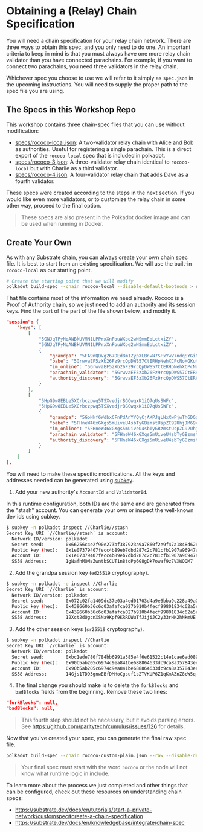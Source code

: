# Obtaining a (Relay) Chain Specification

You will need a chain specification for your relay chain network. There are three ways to obtain this spec, and you only
need to do one. An important criteria to keep in mind is that you must always have one more relay chain validator than
you have connected parachains. For example, if you want to connect two parachains, you need three validators in the
relay chain.

Whichever spec you choose to use we will refer to it simply as `spec.json` in the upcoming instructions. You will need
to supply the proper path to the spec file you are using.

## The Specs in this Workshop Repo

This workshop contains three chain-spec files that you can use without modification:

<!-- for some reason these links can't be markdown. See https://github.com/substrate-developer-hub/cumulus-workshop/issues/16 -->

- <a href="specs/rococo-local.json">specs/rococo-local.json</a>: A two-validator relay chain with Alice and Bob as authorities.
  Useful for registering a single parachain. This is a direct export of the `rococo-local` spec that is included in
  polkadot.
- <a href="specs/rococo-3.json">specs/rococo-3.json</a>: A three-validator relay chain identical to `rococo-local` but with
  Charlie as a third validator.
- <a href="specs/rococo-4.json">specs/rococo-4.json</a>. A four-validator relay chain that adds Dave as a fourth validator.

These specs were created according to the steps in the next section. If you would like even more validators, or to
customize the relay chain in some other way, proceed to the final option.

> These specs are also present in the Polkadot docker image and can be used when running in Docker.

## Create Your Own

As with any Substrate chain, you can always create your own chain spec file. It is best to start from an existing
specification. We will use the built-in `rococo-local` as our starting point.

```bash
# Create the starting point that we will modify
polkadot build-spec --chain rococo-local --disable-default-bootnode > rococo-custom-plain.json
```

That file contains most of the information we need already. Rococo is a Proof of Authority chain, so we just need to add
an authority and its session keys. Find the part of the part of the file shown below, and modify it.

```json
"session": {
	"keys": [
		[
			"5GNJqTPyNqANBkUVMN1LPPrxXnFouWXoe2wNSmmEoLctxiZY",
			"5GNJqTPyNqANBkUVMN1LPPrxXnFouWXoe2wNSmmEoLctxiZY",
			{
				"grandpa": "5FA9nQDVg267DEd8m1ZypXLBnvN7SFxYwV7ndqSYGiN9TTpu",
				"babe": "5GrwvaEF5zXb26Fz9rcQpDWS57CtERHpNehXCPcNoHGKutQY",
				"im_online": "5GrwvaEF5zXb26Fz9rcQpDWS57CtERHpNehXCPcNoHGKutQY",
				"parachain_validator": "5GrwvaEF5zXb26Fz9rcQpDWS57CtERHpNehXCPcNoHGKutQY",
				"authority_discovery": "5GrwvaEF5zXb26Fz9rcQpDWS57CtERHpNehXCPcNoHGKutQY"
			}
		],
		[
			"5HpG9w8EBLe5XCrbczpwq5TSXvedjrBGCwqxK1iQ7qUsSWFc",
			"5HpG9w8EBLe5XCrbczpwq5TSXvedjrBGCwqxK1iQ7qUsSWFc",
			{
				"grandpa": "5GoNkf6WdbxCFnPdAnYYQyCjAKPJgLNxXwPjwTh6DGg6gN3E",
				"babe": "5FHneW46xGXgs5mUiveU4sbTyGBzmstUspZC92UhjJM694ty",
				"im_online": "5FHneW46xGXgs5mUiveU4sbTyGBzmstUspZC92UhjJM694ty",
				"parachain_validator": "5FHneW46xGXgs5mUiveU4sbTyGBzmstUspZC92UhjJM694ty",
				"authority_discovery": "5FHneW46xGXgs5mUiveU4sbTyGBzmstUspZC92UhjJM694ty"
			}
		]
	]
},
```

You will need to make these specific modifications. All the keys and addresses needed can be generated using
[subkey](https://substrate.dev/docs/en/knowledgebase/integrate/subkey).

1. Add your new authority's `AccountId` and `ValidatorId`.

In this runtime configuration, both IDs are the same and are generated from the "stash" account. You can generate your
own or inspect the well-known dev ids using subkey.

```bash
$ subkey -n polkadot inspect //Charlie//stash
Secret Key URI `//Charlie//stash` is account:
  Network ID/version: polkadot
  Secret seed:        0x66256c4e2f90e273bf387923a9a7860f2e9f47a1848d6263de512f7fb110fc08
  Public key (hex):   0x1e07379407fecc4b89eb7dbd287c2c781cfb1907a96947a3eb18e4f8e7198625
  Account ID:         0x1e07379407fecc4b89eb7dbd287c2c781cfb1907a96947a3eb18e4f8e7198625
  SS58 Address:       1gNafhMQMsZwntbSCUT1n8toPp6G8gDk7owaf9z7VXWQQM7
```

2. Add the grandpa session key (`ed25519` cryptography).

```bash
$ subkey -n polkadot -e inspect //Charlie
Secret Key URI `//Charlie` is account:
  Network ID/version: polkadot
  Secret seed:        0x072c02fa1409dc37e03a4ed01703d4a9e6bba9c228a49a00366e9630a97cba7c
  Public key (hex):   0x439660b36c6c03afafca027b910b4fecf99801834c62a5e6006f27d978de234f
  Account ID:         0x439660b36c6c03afafca027b910b4fecf99801834c62a5e6006f27d978de234f
  SS58 Address:       12Xct2dQgcnXSNa9Kpf9KRRDWuTfJijiJC2y33rHK2hNkmUE
```

3. Add the other session keys (`sr25519` cryptography).

```bash
$ subkey -n polkadot inspect //Charlie
Secret Key URI `//Charlie` is account:
  Network ID/version: polkadot
  Secret seed:        0xbc1ede780f784bb6991a585e4f6e61522c14e1cae6ad0895fb57b9a205a8f938
  Public key (hex):   0x90b5ab205c6974c9ea841be688864633dc9ca8a357843eeacf2314649965fe22
  Account ID:         0x90b5ab205c6974c9ea841be688864633dc9ca8a357843eeacf2314649965fe22
  SS58 Address:       14Gjs1TD93gnwEBfDMHoCgsuf1s2TVKUP6Z1qKmAZnZ8cW5q
```

4. The final change you should make is to delete the `forkBlocks` and `badBlocks` fields from the beginning. Remove
   these two lines:

```json
"forkBlocks": null,
"badBlocks": null,
```

> This fourth step should not be necessary, but it avoids parsing errors. See
> https://github.com/paritytech/cumulus/issues/126 for details.

Now that you've created your spec, you can generate the final raw spec file.

```bash
polkadot build-spec --chain rococo-custom-plain.json --raw --disable-default-bootnode > rococo-custom.json
```

> Your final spec _must_ start with the word `rococo` or the node will not know what runtime logic in include.

To learn more about the process we just completed and other things that can be configured, check out these resources on
understanding chain specs:

- https://substrate.dev/docs/en/tutorials/start-a-private-network/customspec#create-a-chain-specification
- https://substrate.dev/docs/en/knowledgebase/integrate/chain-spec
